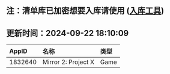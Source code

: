 ## 注：清单库已加密想要入库请使用 ([入库工具](https://github.com/BlankTMing/ManifestAutoUpdate/releases))

## 更新时间：2024-09-22 18:10:09
| AppID | 名称 | 类型  |
| :-------------------- | :----------------------------- | :----------- |
| 1832640 | Mirror 2: Project X| Game |
